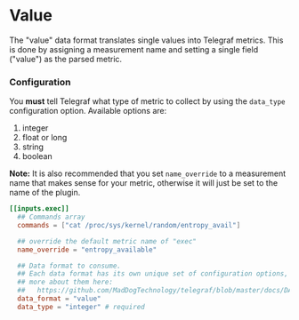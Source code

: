 # Value

The "value" data format translates single values into Telegraf metrics. This
is done by assigning a measurement name and setting a single field ("value")
as the parsed metric.

### Configuration

You **must** tell Telegraf what type of metric to collect by using the
`data_type` configuration option. Available options are:

1. integer
2. float or long
3. string
4. boolean

**Note:** It is also recommended that you set `name_override` to a measurement
name that makes sense for your metric, otherwise it will just be set to the
name of the plugin.

```toml
[[inputs.exec]]
  ## Commands array
  commands = ["cat /proc/sys/kernel/random/entropy_avail"]

  ## override the default metric name of "exec"
  name_override = "entropy_available"

  ## Data format to consume.
  ## Each data format has its own unique set of configuration options, read
  ## more about them here:
  ##   https://github.com/MadDogTechnology/telegraf/blob/master/docs/DATA_FORMATS_INPUT.md
  data_format = "value"
  data_type = "integer" # required
```

